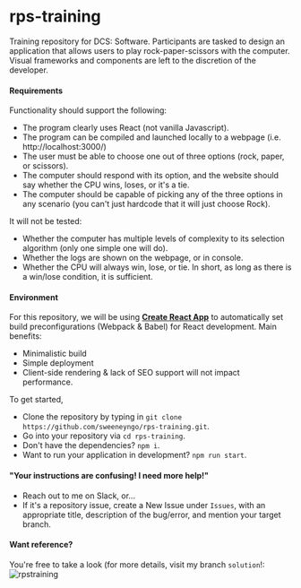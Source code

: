# rps-training

Training repository for DCS: Software.
Participants are tasked to design an application that allows users to play rock-paper-scissors with the computer.
Visual frameworks and components are left to the discretion of the developer.

#### Requirements

Functionality should support the following:

- The program clearly uses React (not vanilla Javascript).
- The program can be compiled and launched locally to a webpage (i.e. http://localhost:3000/)
- The user must be able to choose one out of three options (rock, paper, or scissors).
- The computer should respond with its option, and the website should say whether the CPU wins, loses, or it's a tie.
- The computer should be capable of picking any of the three options in any scenario (you can't just hardcode that it will just choose Rock).

It will not be tested:

- Whether the computer has multiple levels of complexity to its selection algorithm (only one simple one will do).
- Whether the logs are shown on the webpage, or in console.
- Whether the CPU will always win, lose, or tie. In short, as long as there is a win/lose condition, it is sufficient.

#### Environment

For this repository, we will be using **[Create React App](https://github.com/facebook/create-react-app)** to automatically set build preconfigurations (Webpack & Babel) for React development.
Main benefits:

- Minimalistic build
- Simple deployment
- Client-side rendering & lack of SEO support will not impact performance.

To get started,
- Clone the repository by typing in `git clone https://github.com/sweeneyngo/rps-training.git`.
- Go into your repository via `cd rps-training`.
- Don't have the dependencies? `npm i`.
- Want to run your application in development? `npm run start`.

#### "Your instructions are confusing! I need more help!"
- Reach out to me on Slack, or...
- If it's a repository issue, create a New Issue under `Issues`, with an appropriate title, description of the bug/error, and mention your target branch.
#### Want reference?
You're free to take a look (for more details, visit my branch `solution`!:
![rpstraining](https://user-images.githubusercontent.com/44306479/137623449-1f9ebfd7-42ca-4a9a-b58d-039ba7835889.gif)

